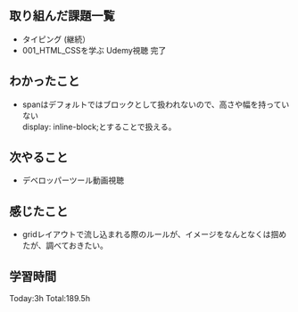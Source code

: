 ## 取り組んだ課題一覧
- タイピング (継続）
- 001_HTML_CSSを学ぶ Udemy視聴 完了

## わかったこと
- spanはデフォルトではブロックとして扱われないので、高さや幅を持っていない  
display: inline-block;とすることで扱える。
  
## 次やること
- デベロッパーツール動画視聴
  
## 感じたこと
- gridレイアウトで流し込まれる際のルールが、イメージをなんとなくは掴めたが、調べておきたい。
  
## 学習時間
Today:3h
Total:189.5h

